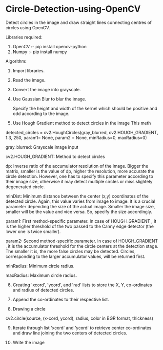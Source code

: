# Circle-Detection-using-OpenCV


Detect circles in the image and draw straight lines connecting centres of circles using OpenCV.


Libraries required:

1. OpenCV :- pip install opencv-python
2. Numpy  :- pip install numpy

Algorithm:

1. Import libraries.

2. Read the image.

3. Convert the image into grayscale.

4. Use Gaussian Blur to blur the image.

	Specify the height and width of the kernel which should be positive and odd according to the image.
	
5. Use Hough Gradient method to detect circles in the image
This meth

detected_circles = cv2.HoughCircles(gray_blurred, cv2.HOUGH_GRADIENT, 1.3, 250, param1= None, param2 = None, minRadius=0, maxRadius=0)

  gray_blurred: Grayscale image input

  cv2.HOUGH_GRADIENT: Method to detect circles

  dp:	 Inverse ratio of the accumulator resolution of the image. Bigger the matrix, smaller is the value of dp, 
  higher the resolution, more accurate the circle detection. However, one has to specify this parameter according to
  their image size, otherwise it may detect multiple circles 	or miss slightely degenerated circle.

  minDist: Minimum distance between the center (x,y) coordinates of the detected circle.
  Again, this value varies from image to image. It is a crucial parameter depending the size of the actual image.
  Smaller the image size, smaller will be the value and vice versa. So, specify the size accordingly. 

  param1:  First method-specific parameter. In case of HOUGH_GRADIENT , it is the higher threshold of the two passed to the Canny edge detector (the lower one is twice smaller).

  param2:  Second method-specific parameter. In case of  HOUGH_GRADIENT , it is the accumulator threshold for the circle centers at the detection stage. The smaller it 		    is, the more false circles may be detected. Circles, corresponding to the larger accumulator values, will be returned first.

  minRadius:	Minimum circle radius.

  maxRadius:	Maximum circle radius.

6. Creating 'xcord', 'ycord', and 'rad' lists to store the X, Y, co-ordinates and radius of detected circles.

7. Append the co-ordinates to their respective list.

8. Drawing a circle

  cv2.circle(source, (x-cord, ycord), radius, color in BGR format, thickness) 

9. Iterate through list 'xcord' and 'ycord' to retrieve center co-ordinates and draw line joining the two centers of detected circles.

10. Write the image 

 
